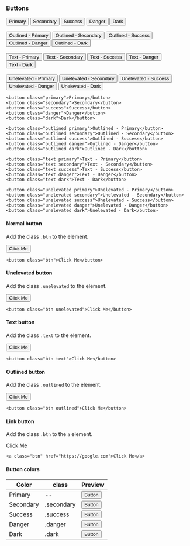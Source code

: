 ### Buttons
<div class="p-4 m-1 background-light-grey">
	<button class="primary">Primary</button>
	<button class="secondary">Secondary</button>
	<button class="success">Success</button>
	<button class="danger">Danger</button>
	<button class="dark">Dark</button>
	<br><br>
	<button class="outlined primary">Outlined - Primary</button>
	<button class="outlined secondary">Outlined - Secondary</button>
	<button class="outlined success">Outlined - Success</button>
	<button class="outlined danger">Outlined - Danger</button>
	<button class="outlined dark">Outlined - Dark</button>
	<br><br>
	<button class="text primary">Text - Primary</button>
	<button class="text secondary">Text - Secondary</button>
	<button class="text success">Text - Success</button>
	<button class="text danger">Text - Danger</button>
	<button class="text dark">Text - Dark</button>
	<br><br>
	<button class="unelevated primary">Unelevated - Primary</button>
	<button class="unelevated secondary">Unelevated - Secondary</button>
	<button class="unelevated success">Unelevated - Success</button>
	<button class="unelevated danger">Unelevated - Danger</button>
	<button class="unelevated dark">Unelevated - Dark</button>
</div>

```
<button class="primary">Primary</button>
<button class="secondary">Secondary</button>
<button class="success">Success</button>
<button class="danger">Danger</button>
<button class="dark">Dark</button>

<button class="outlined primary">Outlined - Primary</button>
<button class="outlined secondary">Outlined - Secondary</button>
<button class="outlined success">Outlined - Success</button>
<button class="outlined danger">Outlined - Danger</button>
<button class="outlined dark">Outlined - Dark</button>

<button class="text primary">Text - Primary</button>
<button class="text secondary">Text - Secondary</button>
<button class="text success">Text - Success</button>
<button class="text danger">Text - Danger</button>
<button class="text dark">Text - Dark</button>

<button class="unelevated primary">Unelevated - Primary</button>
<button class="unelevated secondary">Unelevated - Secondary</button>
<button class="unelevated success">Unelevated - Success</button>
<button class="unelevated danger">Unelevated - Danger</button>
<button class="unelevated dark">Unelevated - Dark</button>
```

#### Normal button
Add the class `.btn` to the element.
<div class="p-4 m-1 background-light-grey">
	<button class="btn">Click Me</button>
</div>

```
<button class="btn">Click Me</button>
```

#### Unelevated button
Add the class `.unelevated` to the element.
<div class="p-4 m-1 background-light-grey">
	<button class="btn unelevated">Click Me</button>
</div>

```
<button class="btn unelevated">Click Me</button>
```

#### Text button
Add the class `.text` to the element.
<div class="p-4 m-1 background-light-grey">
	<button class="btn text">Click Me</button>
</div>

```
<button class="btn text">Click Me</button>
```

#### Outlined button
Add the class `.outlined` to the element.
<div class="p-4 m-1 background-light-grey">
	<button class="btn outlined">Click Me</button>
</div>

```
<button class="btn outlined">Click Me</button>
```

#### Link button
Add the class `.btn` to the `a` element.
<div class="p-4 m-1 background-light-grey">
	<a class="btn" href="https://google.com" onclick="return false;">Click Me</a>
</div>

```
<a class="btn" href="https://google.com">Click Me</a>
```
#### Button colors

<div class="table-container">

| Color     | class      | Preview |
|-----------|------------|---------|
| Primary   | --         |   <button>Button</button>       		        |
| Secondary | .secondary |   <button class="secondary">Button</button>     |
| Success   | .success   |   <button class="success">Button</button>       |
| Danger    | .danger    |   <button class="danger">Button</button>        |
| Dark      | .dark      |   <button class="dark">Button</button>          |

</div>
